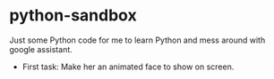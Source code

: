 # python-sandbox
Just some Python code for me to learn Python and mess around with google assistant.
 - First task: Make her an animated face to show on screen.
